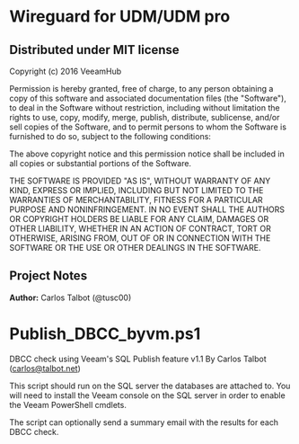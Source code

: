 # Wireguard for UDM/UDM pro

## Distributed under MIT license
Copyright (c) 2016 VeeamHub

Permission is hereby granted, free of charge, to any person obtaining a copy of this software and associated documentation files (the "Software"), to deal in the Software without restriction, including without limitation the rights to use, copy, modify, merge, publish, distribute, sublicense, and/or sell copies of the Software, and to permit persons to whom the Software is furnished to do so, subject to the following conditions:

The above copyright notice and this permission notice shall be included in all copies or substantial portions of the Software.

THE SOFTWARE IS PROVIDED "AS IS", WITHOUT WARRANTY OF ANY KIND, EXPRESS OR IMPLIED, INCLUDING BUT NOT LIMITED TO THE WARRANTIES OF MERCHANTABILITY, FITNESS FOR A PARTICULAR PURPOSE AND NONINFRINGEMENT. IN NO EVENT SHALL THE AUTHORS OR COPYRIGHT HOLDERS BE LIABLE FOR ANY CLAIM, DAMAGES OR OTHER LIABILITY, WHETHER IN AN ACTION OF CONTRACT, TORT OR OTHERWISE, ARISING FROM, OUT OF OR IN CONNECTION WITH THE SOFTWARE OR THE USE OR OTHER DEALINGS IN THE SOFTWARE.

## Project Notes
**Author:** Carlos Talbot (@tusc00)

# Publish_DBCC_byvm.ps1
DBCC check using Veeam's SQL Publish feature v1.1
By Carlos Talbot (carlos@talbot.net)

This script should run on the SQL server the databases are attached to.
You will need to install the Veeam console on the SQL server in order to enable the Veeam PowerShell cmdlets.

The script can optionally send a summary email with the results for each DBCC check.
